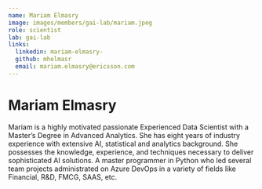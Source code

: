 ```yaml
---
name: Mariam Elmasry
image: images/members/gai-lab/mariam.jpeg
role: scientist
lab: gai-lab
links:
  linkedin: mariam-elmasry-
  github: mhelmasr
  email: mariam.elmasry@ericsson.com
---
```


# Mariam Elmasry

Mariam is a highly motivated passionate Experienced Data Scientist with a Master’s Degree in Advanced Analytics. She has eight years of industry experience with extensive AI, statistical and analytics background. She possesses the knowledge, experience, and techniques necessary to deliver sophisticated AI solutions. A master programmer in Python who led several team projects administrated on Azure DevOps in a variety of fields like Financial, R&D, FMCG, SAAS, etc.
